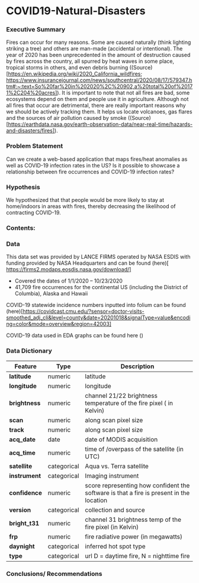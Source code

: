 # COVID19-Natural-Disasters

### Executive Summary
Fires can occur for many reasons. Some are caused naturally (think lighting striking a tree) and others are man-made (accidental or intentional). The year of 2020 has been unprecedented in the amount of destruction caused by fires across the country, all spurred by heat waves in some place, tropical storms in others, and even debris burning ((Source)[https://en.wikipedia.org/wiki/2020_California_wildfires; https://www.insurancejournal.com/news/southcentral/2020/08/17/579347.htm#:~:text=So%20far%20in%202020%2C%20902,a%20total%20of%20171%2C204%20acres]). It is important to note that not all fires are bad, some ecosystems depend on them and people use it in agriculture. Although not all fires that occur are detrimental, there are really important reasons why we should be actively tracking them. It helps us locate volcanoes, gas flares and the sources of air pollution caused by smoke ((Source)[https://earthdata.nasa.gov/earth-observation-data/near-real-time/hazards-and-disasters/fires]). 

### Problem Statement
Can we create a web-based application that maps fires/heat anomalies as well as COVID-19 infection rates in the US? Is it possible to showcase a relationship between fire occurrences and COVID-19 infection rates?

### Hypothesis
We hypothesized that that people would be more likely to stay at home/indoors in areas with fires, thereby decreasing the likelihood of contracting COVID-19. 

### Contents:


### Data
This data set was provided by LANCE FIRMS operated by NASA ESDIS with funding provided by NASA Headquarters and can be found (here)[ https://firms2.modaps.eosdis.nasa.gov/download/]
 - Covered the dates of 1/1/2020 – 10/23/2020
 - 41,709 fire occurrences for the continental US (including the District of Columbia), Alaska and Hawaii
 
COVID-19 statewide incidence numbers inputted into folium can be found (here)[https://covidcast.cmu.edu/?sensor=doctor-visits-smoothed_adj_cli&level=county&date=20201018&signalType=value&encoding=color&mode=overview&region=42003]

COVID-19 data used in EDA graphs can be found here ()

### Data Dictionary
|Feature| Type| Description|
|---|---|---|
|**latitude**|numeric| latitude|
|**longitude**|numeric| longitude|
|**brightness**|numeric| channel 21/22 brightness temperature of the fire pixel ( in Kelvin)|
|**scan**|numeric| along scan pixel size|
|**track**|numeric| along scan pixel size|
|**acq_date**|date| date of MODIS acquisition|
|**acq_time**|numeric| time of /overpass of the satellite (in UTC)|
|**satellite**|categorical| Aqua vs. Terra satellite|
|**instrument**|categorical| Imaging instrument|
|**confidence**|numeric| score representing how confident the software is that a fire is present in the location|
|**version**|categorical| collection and source|
|**bright_t31**|numeric| channel 31 brightness temp of the fire pixel (in Kelvin)|
|**frp**|numeric| fire radiative power (in megawatts)|
|**daynight**|categorical| inferred hot spot type|
|**type**|categorical|url D = daytime fire, N = nighttime fire|

### Conclusions/ Recommendations

